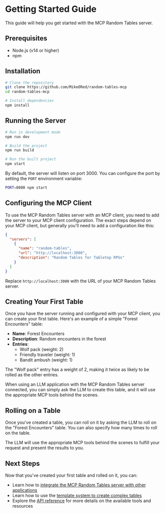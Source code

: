 # Getting Started Guide

This guide will help you get started with the MCP Random Tables server.

## Prerequisites

- Node.js (v14 or higher)
- npm

## Installation

```bash
# Clone the repository
git clone https://github.com/MikeORed/random-tables-mcp
cd random-tables-mcp

# Install dependencies
npm install
```

## Running the Server

```bash
# Run in development mode
npm run dev

# Build the project
npm run build

# Run the built project
npm start
```

By default, the server will listen on port 3000. You can configure the port by setting the `PORT` environment variable:

```bash
PORT=8080 npm start
```

## Configuring the MCP Client

To use the MCP Random Tables server with an MCP client, you need to add the server to your MCP client configuration. The exact steps depend on your MCP client, but generally you'll need to add a configuration like this:

```json
{
  "servers": [
    {
      "name": "random-tables",
      "url": "http://localhost:3000",
      "description": "Random Tables for Tabletop RPGs"
    }
  ]
}
```

Replace `http://localhost:3000` with the URL of your MCP Random Tables server.

## Creating Your First Table

Once you have the server running and configured with your MCP client, you can create your first table. Here's an example of a simple "Forest Encounters" table:

- **Name**: Forest Encounters
- **Description**: Random encounters in the forest
- **Entries**:
  - Wolf pack (weight: 2)
  - Friendly traveler (weight: 1)
  - Bandit ambush (weight: 1)

The "Wolf pack" entry has a weight of 2, making it twice as likely to be rolled as the other entries.

When using an LLM application with the MCP Random Tables server connected, you can simply ask the LLM to create this table, and it will use the appropriate MCP tools behind the scenes.

## Rolling on a Table

Once you've created a table, you can roll on it by asking the LLM to roll on the "Forest Encounters" table. You can also specify how many times to roll on the table.

The LLM will use the appropriate MCP tools behind the scenes to fulfill your request and present the results to you.

## Next Steps

Now that you've created your first table and rolled on it, you can:

- Learn how to [integrate the MCP Random Tables server with other applications](./integration.md)
- Learn how to use the [template system to create complex tables](./templates.md)
- Explore the [API reference](../api/README.md) for more details on the available tools and resources
